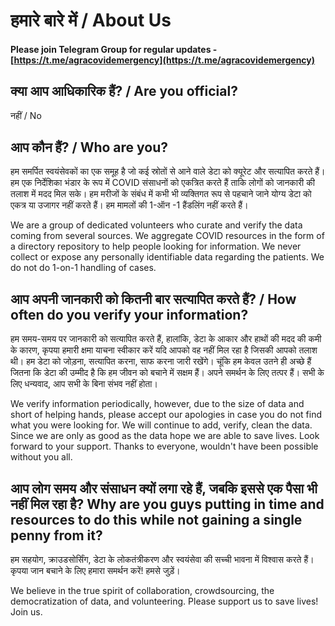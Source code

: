 # हमारे बारे में / About Us

#### Please join Telegram Group for regular updates - [https://t.me/agracovidemergency](https://t.me/agracovidemergency)

## क्या आप आधिकारिक हैं? / Are you official?

नहीं / No

## आप कौन हैं? / Who are you?

हम समर्पित स्वयंसेवकों का एक समूह है जो कई स्रोतों से आने वाले डेटा को क्यूरेट और सत्यापित करते हैं। हम एक निर्देशिका भंडार के रूप में COVID संसाधनों को एकत्रित करते हैं ताकि लोगों को जानकारी की तलाश में मदद मिल सके। हम मरीजों के संबंध में कभी भी व्यक्तिगत रूप से पहचाने जाने योग्य डेटा को एकत्र या उजागर नहीं करते हैं। हम मामलों की 1-ऑन -1 हैंडलिंग नहीं करते हैं।

We are a group of dedicated volunteers who curate and verify the data coming from several sources. We aggregate COVID resources in the form of a directory repository to help people looking for information. We never collect or expose any personally identifiable data regarding the patients. We do not do 1-on-1 handling of cases.

## आप अपनी जानकारी को कितनी बार सत्यापित करते हैं? / How often do you verify your information?

हम समय-समय पर जानकारी को सत्यापित करते हैं, हालांकि, डेटा के आकार और हाथों की मदद की कमी के कारण, कृपया हमारी क्षमा याचना स्वीकार करें यदि आपको वह नहीं मिल रहा है जिसकी आपको तलाश थी। हम डेटा को जोड़ना, सत्यापित करना, साफ करना जारी रखेंगे। चूंकि हम केवल उतने ही अच्छे हैं जितना कि डेटा की उम्मीद है कि हम जीवन को बचाने में सक्षम हैं। अपने समर्थन के लिए तत्पर हैं। सभी के लिए धन्यवाद, आप सभी के बिना संभव नहीं होता।

We verify information periodically, however, due to the size of data and short of helping hands, please accept our apologies in case you do not find what you were looking for. We will continue to add, verify, clean the data. Since we are only as good as the data hope we are able to save lives. Look forward to your support. Thanks to everyone, wouldn't have been possible without you all.

## आप लोग समय और संसाधन क्यों लगा रहे हैं, जबकि इससे एक पैसा भी नहीं मिल रहा है? Why are you guys putting in time and resources to do this while not gaining a single penny from it?

हम सहयोग, क्राउडसोर्सिंग, डेटा के लोकतंत्रीकरण और स्वयंसेवा की सच्ची भावना में विश्वास करते हैं। कृपया जान बचाने के लिए हमारा समर्थन करें! हमसे जुड़ें।

We believe in the true spirit of collaboration, crowdsourcing, the democratization of data, and volunteering. Please support us to save lives! Join us.

